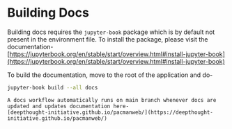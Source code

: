 # Building Docs

Building docs requires the `jupyter-book` package which is by default not present in the environment file. To install the package, please visit the documentation- [https://jupyterbook.org/en/stable/start/overview.html#install-jupyter-book](https://jupyterbook.org/en/stable/start/overview.html#install-jupyter-book)

To build the documentation, move to the root of the application and do-
```bash
jupyter-book build --all docs
```

```{note}
A docs workflow automatically runs on main branch whenever docs are updated and updates documentation here-
[deepthought-initiative.github.io/pacmanweb/](https://deepthought-initiative.github.io/pacmanweb/)
```